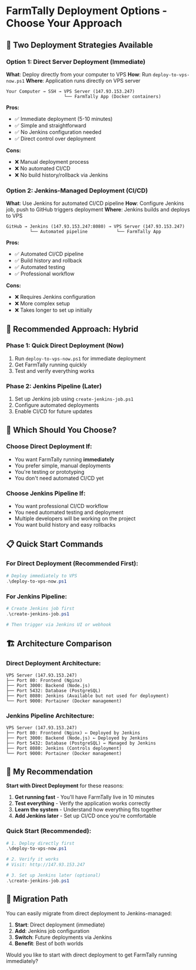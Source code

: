 # FarmTally Deployment Options - Choose Your Approach

## 🎯 Two Deployment Strategies Available

### Option 1: Direct Server Deployment (Immediate)
**What**: Deploy directly from your computer to VPS
**How**: Run `deploy-to-vps-now.ps1`
**Where**: Application runs directly on VPS server

```
Your Computer → SSH → VPS Server (147.93.153.247)
                      └── FarmTally App (Docker containers)
```

**Pros:**
- ✅ Immediate deployment (5-10 minutes)
- ✅ Simple and straightforward
- ✅ No Jenkins configuration needed
- ✅ Direct control over deployment

**Cons:**
- ❌ Manual deployment process
- ❌ No automated CI/CD
- ❌ No build history/rollback via Jenkins

### Option 2: Jenkins-Managed Deployment (CI/CD)
**What**: Use Jenkins for automated CI/CD pipeline
**How**: Configure Jenkins job, push to GitHub triggers deployment
**Where**: Jenkins builds and deploys to VPS

```
GitHub → Jenkins (147.93.153.247:8080) → VPS Server (147.93.153.247)
         └── Automated pipeline           └── FarmTally App
```

**Pros:**
- ✅ Automated CI/CD pipeline
- ✅ Build history and rollback
- ✅ Automated testing
- ✅ Professional workflow

**Cons:**
- ❌ Requires Jenkins configuration
- ❌ More complex setup
- ❌ Takes longer to set up initially

## 🚀 Recommended Approach: Hybrid

### Phase 1: Quick Direct Deployment (Now)
1. Run `deploy-to-vps-now.ps1` for immediate deployment
2. Get FarmTally running quickly
3. Test and verify everything works

### Phase 2: Jenkins Pipeline (Later)
1. Set up Jenkins job using `create-jenkins-job.ps1`
2. Configure automated deployments
3. Enable CI/CD for future updates

## 🎯 Which Should You Choose?

### Choose Direct Deployment If:
- You want FarmTally running **immediately**
- You prefer simple, manual deployments
- You're testing or prototyping
- You don't need automated CI/CD yet

### Choose Jenkins Pipeline If:
- You want professional CI/CD workflow
- You need automated testing and deployment
- Multiple developers will be working on the project
- You want build history and easy rollbacks

## 📋 Quick Start Commands

### For Direct Deployment (Recommended First):
```powershell
# Deploy immediately to VPS
.\deploy-to-vps-now.ps1
```

### For Jenkins Pipeline:
```powershell
# Create Jenkins job first
.\create-jenkins-job.ps1

# Then trigger via Jenkins UI or webhook
```

## 🏗️ Architecture Comparison

### Direct Deployment Architecture:
```
VPS Server (147.93.153.247)
├── Port 80: Frontend (Nginx)
├── Port 3000: Backend (Node.js)
├── Port 5432: Database (PostgreSQL)
├── Port 8080: Jenkins (Available but not used for deployment)
└── Port 9000: Portainer (Docker management)
```

### Jenkins Pipeline Architecture:
```
VPS Server (147.93.153.247)
├── Port 80: Frontend (Nginx) ← Deployed by Jenkins
├── Port 3000: Backend (Node.js) ← Deployed by Jenkins
├── Port 5432: Database (PostgreSQL) ← Managed by Jenkins
├── Port 8080: Jenkins (Controls deployment)
└── Port 9000: Portainer (Docker management)
```

## 🎯 My Recommendation

**Start with Direct Deployment** for these reasons:

1. **Get running fast** - You'll have FarmTally live in 10 minutes
2. **Test everything** - Verify the application works correctly
3. **Learn the system** - Understand how everything fits together
4. **Add Jenkins later** - Set up CI/CD once you're comfortable

### Quick Start (Recommended):
```powershell
# 1. Deploy directly first
.\deploy-to-vps-now.ps1

# 2. Verify it works
# Visit: http://147.93.153.247

# 3. Set up Jenkins later (optional)
.\create-jenkins-job.ps1
```

## 🔄 Migration Path

You can easily migrate from direct deployment to Jenkins-managed:

1. **Start**: Direct deployment (immediate)
2. **Add**: Jenkins job configuration
3. **Switch**: Future deployments via Jenkins
4. **Benefit**: Best of both worlds

Would you like to start with direct deployment to get FarmTally running immediately?